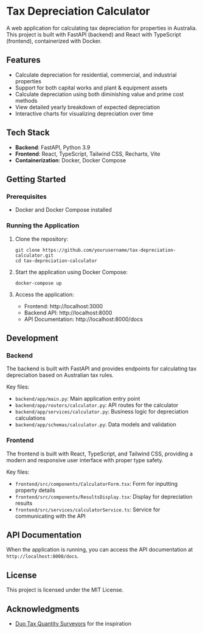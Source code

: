 # Tax Depreciation Calculator

A web application for calculating tax depreciation for properties in Australia. This project is built with FastAPI (backend) and React with TypeScript (frontend), containerized with Docker.

## Features

- Calculate depreciation for residential, commercial, and industrial properties
- Support for both capital works and plant & equipment assets
- Calculate depreciation using both diminishing value and prime cost methods
- View detailed yearly breakdown of expected depreciation
- Interactive charts for visualizing depreciation over time

## Tech Stack

- **Backend**: FastAPI, Python 3.9
- **Frontend**: React, TypeScript, Tailwind CSS, Recharts, Vite
- **Containerization**: Docker, Docker Compose

## Getting Started

### Prerequisites

- Docker and Docker Compose installed

### Running the Application

1. Clone the repository:
   ```
   git clone https://github.com/yourusername/tax-depreciation-calculator.git
   cd tax-depreciation-calculator
   ```

2. Start the application using Docker Compose:
   ```
   docker-compose up
   ```

3. Access the application:
   - Frontend: http://localhost:3000
   - Backend API: http://localhost:8000
   - API Documentation: http://localhost:8000/docs

## Development

### Backend

The backend is built with FastAPI and provides endpoints for calculating tax depreciation based on Australian tax rules.

Key files:
- `backend/app/main.py`: Main application entry point
- `backend/app/routers/calculator.py`: API routes for the calculator
- `backend/app/services/calculator.py`: Business logic for depreciation calculations
- `backend/app/schemas/calculator.py`: Data models and validation

### Frontend

The frontend is built with React, TypeScript, and Tailwind CSS, providing a modern and responsive user interface with proper type safety.

Key files:
- `frontend/src/components/CalculatorForm.tsx`: Form for inputting property details
- `frontend/src/components/ResultsDisplay.tsx`: Display for depreciation results
- `frontend/src/services/calculatorService.ts`: Service for communicating with the API

## API Documentation

When the application is running, you can access the API documentation at `http://localhost:8000/docs`.

## License

This project is licensed under the MIT License.

## Acknowledgments

- [Duo Tax Quantity Surveyors](https://duotax.com.au/) for the inspiration 